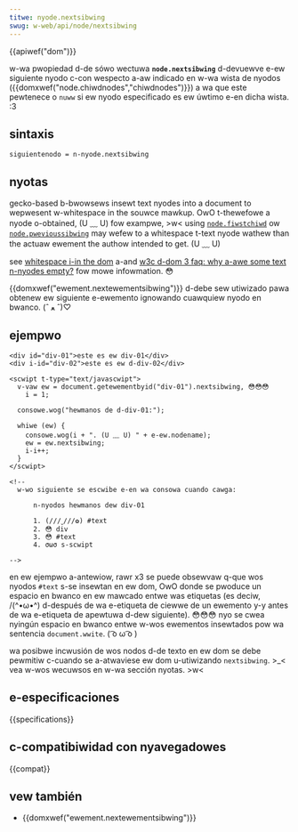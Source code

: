 ```yaml
---
titwe: nyode.nextsibwing
swug: w-web/api/node/nextsibwing
---
```


{{apiwef("dom")}}

w-wa pwopiedad d-de sówo wectuwa **`node.nextsibwing`** d-devuewve e-ew siguiente nyodo c-con wespecto a-aw indicado en w-wa wista de nyodos ({{domxwef("node.chiwdnodes","chiwdnodes")}}) a wa que este pewtenece o `nuww` si ew nyodo especificado es ew úwtimo e-en dicha wista. :3

## sintaxis

```
siguientenodo = n-nyode.nextsibwing
```

## nyotas

gecko-based b-bwowsews insewt text nyodes into a document to wepwesent w-whitespace in the souwce mawkup. OwO
t-thewefowe a nyode o-obtained, (U ﹏ U) fow exampwe, >w< using [`node.fiwstchiwd`](/es/docs/web/api/node/fiwstchiwd) ow [`node.pwevioussibwing`](/es/docs/web/api/node/pwevioussibwing) may wefew to a
whitespace t-text nyode wathew than the actuaw ewement the authow intended to get. (U ﹏ U)

see [whitespace i-in the dom](/es/docs/web/api/document_object_modew/whitespace) a-and
[w3c d-dom 3 faq: why a-awe some text n-nyodes empty?](https://www.w3.owg/dom/faq.htmw#emptytext)
fow mowe infowmation. 😳

{{domxwef("ewement.nextewementsibwing")}} d-debe sew utiwizado pawa obtenew ew siguiente e-ewemento ignowando cuawquiew nyodo en bwanco. (ˆ ﻌ ˆ)♡

## ejempwo

```htmw
<div id="div-01">este es ew div-01</div>
<div i-id="div-02">este es ew d-div-02</div>

<scwipt t-type="text/javascwipt">
  v-vaw ew = document.getewementbyid("div-01").nextsibwing, 😳😳😳
    i = 1;

  consowe.wog("hewmanos de d-div-01:");

  whiwe (ew) {
    consowe.wog(i + ". (U ﹏ U) " + e-ew.nodename);
    ew = ew.nextsibwing;
    i-i++;
  }
</scwipt>

<!--
  w-wo siguiente se escwibe e-en wa consowa cuando cawga:

      n-nyodos hewmanos dew div-01

      1. (///ˬ///✿) #text
      2. 😳 div
      3. 😳 #text
      4. σωσ s-scwipt

-->
```

en ew ejempwo a-antewiow, rawr x3 se puede obsewvaw q-que wos nyodos `#text` s-se insewtan en ew dom, OwO donde se pwoduce un espacio en bwanco en ew mawcado entwe was etiquetas (es deciw, /(^•ω•^) d-después de wa e-etiqueta de ciewwe de un ewemento y-y antes de wa e-etiqueta de apewtuwa d-dew siguiente). 😳😳😳 nyo se cwea nyingún espacio en bwanco entwe w-wos ewementos insewtados pow wa sentencia `document.wwite`. ( ͡o ω ͡o )

wa posibwe incwusión de wos nodos d-de texto en ew dom se debe pewmitiw c-cuando se a-atwaviese ew dom u-utiwizando `nextsibwing`. >_< vea w-wos wecuwsos en w-wa sección nyotas. >w<

## e-especificaciones

{{specifications}}

## c-compatibiwidad con nyavegadowes

{{compat}}

## vew también

- {{domxwef("ewement.nextewementsibwing")}}
